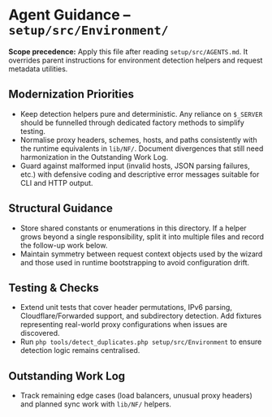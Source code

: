 # Agent Guidance – `setup/src/Environment/`

**Scope precedence:** Apply this file after reading `setup/src/AGENTS.md`. It overrides parent
instructions for environment detection helpers and request metadata utilities.

## Modernization Priorities
- Keep detection helpers pure and deterministic. Any reliance on `$_SERVER` should be funnelled
  through dedicated factory methods to simplify testing.
- Normalise proxy headers, schemes, hosts, and paths consistently with the runtime equivalents in
  `lib/NF/`. Document divergences that still need harmonization in the Outstanding Work Log.
- Guard against malformed input (invalid hosts, JSON parsing failures, etc.) with defensive coding
  and descriptive error messages suitable for CLI and HTTP output.

## Structural Guidance
- Store shared constants or enumerations in this directory. If a helper grows beyond a single
  responsibility, split it into multiple files and record the follow-up work below.
- Maintain symmetry between request context objects used by the wizard and those used in runtime
  bootstrapping to avoid configuration drift.

## Testing & Checks
- Extend unit tests that cover header permutations, IPv6 parsing, Cloudflare/Forwarded support, and
  subdirectory detection. Add fixtures representing real-world proxy configurations when issues are
  discovered.
- Run `php tools/detect_duplicates.php setup/src/Environment` to ensure detection logic remains
  centralised.

## Outstanding Work Log
- Track remaining edge cases (load balancers, unusual proxy headers) and planned sync work with
  `lib/NF/` helpers.
